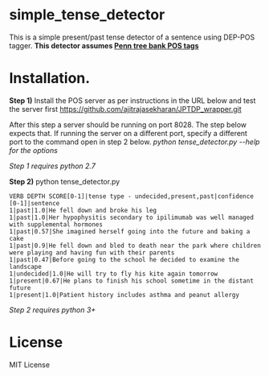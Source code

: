 # simple_tense_detector
This is a simple present/past tense detector of a sentence using DEP-POS tagger. 
**This detector assumes [Penn tree bank POS tags](https://www.ling.upenn.edu/courses/Fall_2003/ling001/penn_treebank_pos.html)**

# Installation.

**Step 1)** Install the POS server as per instructions in the URL below and test the server first
https://github.com/ajitrajasekharan/JPTDP_wrapper.git

After this step a server should be running on port 8028. The step below expects that. If running the server on  a different port, specify a different port to the command open in step 2 below. *python tense_detector.py --help for the options*

*Step 1 requires python 2.7*

**Step 2)** python tense_detector.py

```
VERB DEPTH SCORE[0-1]|tense type - undecided,present,past|confidence [0-1]|sentence
1|past|1.0|He fell down and broke his leg
1|past|1.0|Her hypophysitis secondary to ipilimumab was well managed with supplemental hormones
1|past|0.57|She imagined herself going into the future and baking a cake
1|past|0.9|He fell down and bled to death near the park where children were playing and having fun with their parents
1|past|0.47|Before going to the school he decided to examine the landscape
1|undecided|1.0|He will try to fly his kite again tomorrow
1|present|0.67|He plans to finish his school sometime in the distant future
1|present|1.0|Patient history includes asthma and peanut allergy
```

*Step 2 requires python 3+*



# License
MIT License
